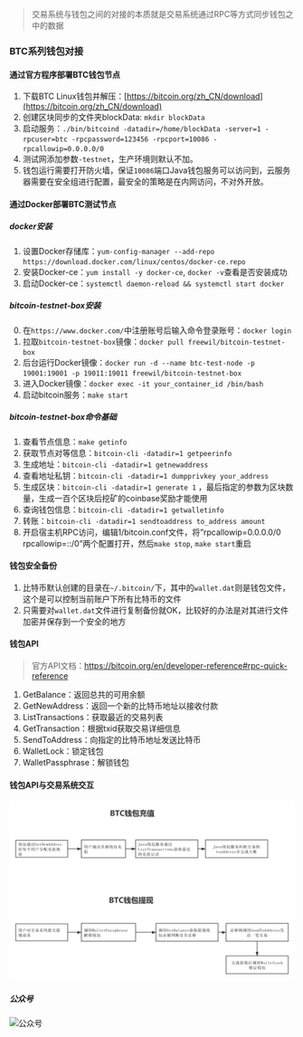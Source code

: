 > 交易系统与钱包之间的对接的本质就是交易系统通过RPC等方式同步钱包之中的数据

### BTC系列钱包对接

#### 通过官方程序部署BTC钱包节点
1. 下载BTC Linux钱包并解压：[https://bitcoin.org/zh_CN/download](https://bitcoin.org/zh_CN/download)
2. 创建区块同步的文件夹blockData: `mkdir blockData`
3. 启动服务：`./bin/bitcoind -datadir=/home/blockData -server=1 -rpcuser=btc -rpcpassword=123456 -rpcport=10086 -rpcallowip=0.0.0.0/0`
4. 测试网添加参数`-testnet`，生产环境则默认不加。
5. 钱包运行需要打开防火墙，保证`10086`端口Java钱包服务可以访问到，云服务器需要在安全组进行配置，最安全的策略是在内网访问，不对外开放。

#### 通过Docker部署BTC测试节点
##### docker安装
1. 设置Docker存储库：`yum-config-manager --add-repo https://download.docker.com/linux/centos/docker-ce.repo`
2. 安装Docker-ce：`yum install -y docker-ce`, `docker -v`查看是否安装成功
3. 启动Docker-ce：`systemctl daemon-reload && systemctl start docker`

##### bitcoin-testnet-box安装
0. 在`https://www.docker.com/`中注册账号后输入命令登录账号：`docker login`
1. 拉取`bitcoin-testnet-box`镜像：`docker pull freewil/bitcoin-testnet-box`
2. 后台运行Docker镜像：`docker run -d --name btc-test-node -p 19001:19001 -p 19011:19011 freewil/bitcoin-testnet-box`
3. 进入Docker镜像：`docker exec -it your_container_id /bin/bash`
4. 启动bitcoin服务：`make start`

##### bitcoin-testnet-box命令基础
1. 查看节点信息：`make getinfo `
2. 获取节点对等信息：`bitcoin-cli -datadir=1 getpeerinfo`
3. 生成地址：`bitcoin-cli -datadir=1 getnewaddress`
4. 查看地址私钥：`bitcoin-cli -datadir=1 dumpprivkey your_address`
5. 生成区块：`bitcoin-cli -datadir=1 generate 1` ，最后指定的参数为区块数量，生成一百个区块后挖矿的coinbase奖励才能使用
6. 查询钱包信息：`bitcoin-cli -datadir=1 getwalletinfo`
7. 转账：`bitcoin-cli -datadir=1 sendtoaddress to_address amount`
8. 开启宿主机RPC访问，编辑1/bitcoin.conf文件，将”rpcallowip=0.0.0.0/0 rpcallowip=::/0”两个配置打开，然后`make stop`, `make start`重启

#### 钱包安全备份
1. 比特币默认创建的目录在`~/.bitcoin/`下，其中的`wallet.dat`则是钱包文件，这个是可以控制当前账户下所有比特币的文件
2. 只需要对`wallet.dat`文件进行复制备份就OK，比较好的办法是对其进行文件加密并保存到一个安全的地方

#### 钱包API
> 官方API文档：https://bitcoin.org/en/developer-reference#rpc-quick-reference

1. GetBalance：返回总共的可用余额
2. GetNewAddress：返回一个新的比特币地址以接收付款
3. ListTransactions：获取最近的交易列表
4. GetTransaction：根据txid获取交易详细信息
5. SendToAddress：向指定的比特币地址发送比特币
6. WalletLock：锁定钱包
7. WalletPassphrase：解锁钱包


#### 钱包API与交易系统交互

![aa](../../_media/btc_recharge_withdraw.png)



##### 公众号
![公众号](https://oss.whoiszxl.com/qrcode_for_whoisc137_258.jpg)